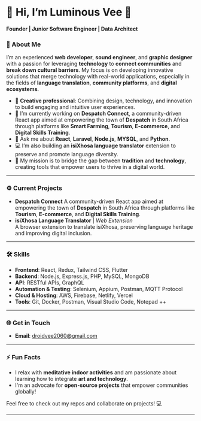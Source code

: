 # 👋 Hi, I’m **Luminous Vee** 👋  
**Founder | Junior Software Engineer | Data Architect**

### 🚀 About Me  
I’m an experienced **web developer**, **sound engineer**, and **graphic designer** with a passion for leveraging **technology** to **connect communities** and **break down cultural barriers**. My focus is on developing innovative solutions that merge technology with real-world applications, especially in the fields of **language translation**, **community platforms**, and **digital ecosystems**.

- 🎨 **Creative professional**: Combining design, technology, and innovation to build engaging and intuitive user experiences.
- 🌱 I’m currently working on **Despatch Connect**, a community-driven React app aimed at empowering the town of **Despatch** in South Africa through platforms like **Smart Farming**, **Tourism**, **E-commerce**, and **Digital Skills Training**.
- 💬 Ask me about **React**, **Laravel**, **Node.js**, **MYSQL**, and **Python**.
- 💻 I’m also building an **isiXhosa language translator** extension to preserve and promote language diversity.
- 🎯 My mission is to bridge the gap between **tradition** and **technology**, creating tools that empower users to thrive in a digital world.

---

### ⚙️ Current Projects

 -  **Despatch Connect**
  A community-driven React app aimed at empowering the town of **Despatch** in South Africa through platforms like  **Tourism**, **E-commerce**, and **Digital Skills Training**.
- **isiXhosa Language Translator** | *Web Extension*  
  A browser extension to translate isiXhosa, preserving language heritage and improving digital inclusion.

---

### 🛠️ Skills
- **Frontend**: React, Redux, Tailwind CSS, Flutter
- **Backend**: Node.js, Express.js, PHP, MySQL, MongoDB
- **API**: RESTful APIs, GraphQL
- **Automation & Testing**: Selenium, Appium, Postman, MQTT Protocol
- **Cloud & Hosting**: AWS, Firebase, Netlify, Vercel
- **Tools**: Git, Docker, Postman, Visual Studio Code, Notepad ++ 

---

### 🌐 Get in Touch
- **Email**: droidvee2060@gmail.com


---

### ⚡ Fun Facts
- I relax with **meditative indoor activities** and am passionate about learning how to integrate **art and technology**.
- I'm an advocate for **open-source projects** that empower communities globally!

Feel free to check out my repos and collaborate on projects! 💻

---

